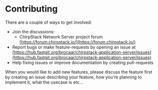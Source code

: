 # Contributing

There are a couple of ways to get involved:

* Join the discussions:
    * ChirpStack Network Server project forum [https://forum.chirpstack.io/](https://forum.chirpstack.io/)
* Report bugs or make feature-requests by opening an issue at [https://hub.fastgit.org/brocaar/chirpstack-application-server/issues](https://hub.fastgit.org/brocaar/chirpstack-application-server/issues)
* Help fixing issues or improve documentation by creating pull-requests


When you would like to add new features, please discuss the feature first
by creating an issue describing your feature, how you're planning to implement
it, what the usecase is etc...
